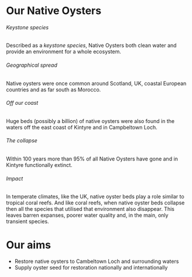 # Our Native Oysters

###### Keystone species

Described as a *keystone species*, Native Oysters both clean water and provide an environment for a whole ecosystem.

###### Geographical spread

Native oysters were once common around Scotland, UK, coastal European countries and as far south as Morocco. 

###### Off our coast

Huge beds (possibly a billion) of native oysters were also found in the waters off the east coast of Kintyre and in Campbeltown Loch. 

###### The collapse 

Within 100 years more than 95% of all Native Oysters have gone and in Kintyre functionally extinct.

###### Impact

In temperate climates, like the UK, native oyster beds play a role similar to tropical coral reefs. And like coral reefs, when native oyster beds collapse then all the species that utilised that environment also disappear. This leaves barren expanses, poorer water quality and, in the main, only transient species. 

# Our aims

* Restore native oysters to Cambeltown Loch and surrounding waters
* Supply oyster seed for restoration nationally and internationally


